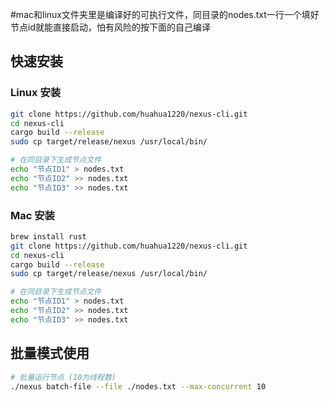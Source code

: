 #mac和linux文件夹里是编译好的可执行文件，同目录的nodes.txt一行一个填好节点id就能直接启动，怕有风险的按下面的自己编译

## 快速安装

### Linux 安装
```bash
git clone https://github.com/huahua1220/nexus-cli.git
cd nexus-cli
cargo build --release
sudo cp target/release/nexus /usr/local/bin/

# 在同目录下生成节点文件
echo "节点ID1" > nodes.txt
echo "节点ID2" >> nodes.txt
echo "节点ID3" >> nodes.txt
```

### Mac 安装
```bash
brew install rust
git clone https://github.com/huahua1220/nexus-cli.git
cd nexus-cli
cargo build --release
sudo cp target/release/nexus /usr/local/bin/

# 在同目录下生成节点文件
echo "节点ID1" > nodes.txt
echo "节点ID2" >> nodes.txt
echo "节点ID3" >> nodes.txt
```

## 批量模式使用

```bash
# 批量运行节点 (10为线程数)
./nexus batch-file --file ./nodes.txt --max-concurrent 10
```
